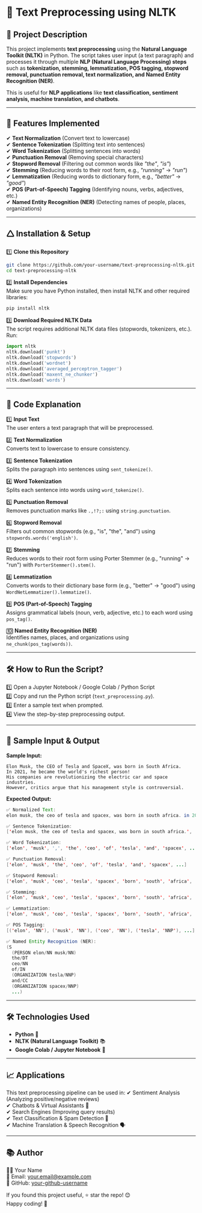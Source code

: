 # 📝 Text Preprocessing using NLTK

## 📌 Project Description  
This project implements **text preprocessing** using the **Natural Language Toolkit (NLTK)** in Python. The script takes user input (a text paragraph) and processes it through multiple **NLP (Natural Language Processing) steps** such as **tokenization, stemming, lemmatization, POS tagging, stopword removal, punctuation removal, text normalization, and Named Entity Recognition (NER)**.

This is useful for **NLP applications** like **text classification, sentiment analysis, machine translation, and chatbots**.

---

## 🚀 Features Implemented

✔ **Text Normalization** (Convert text to lowercase)  
✔ **Sentence Tokenization** (Splitting text into sentences)  
✔ **Word Tokenization** (Splitting sentences into words)  
✔ **Punctuation Removal** (Removing special characters)  
✔ **Stopword Removal** (Filtering out common words like *"the"*, *"is"*)  
✔ **Stemming** (Reducing words to their root form, e.g., *"running"* → *"run"*)  
✔ **Lemmatization** (Reducing words to dictionary form, e.g., *"better"* → *"good"*)  
✔ **POS (Part-of-Speech) Tagging** (Identifying nouns, verbs, adjectives, etc.)  
✔ **Named Entity Recognition (NER)** (Detecting names of people, places, organizations)  

---

## 🛆 Installation & Setup

1️⃣ **Clone this Repository**  
```sh
git clone https://github.com/your-username/text-preprocessing-nltk.git
cd text-preprocessing-nltk
```

2️⃣ **Install Dependencies**  
Make sure you have Python installed, then install NLTK and other required libraries:
```sh
pip install nltk
```

3️⃣ **Download Required NLTK Data**  
The script requires additional NLTK data files (stopwords, tokenizers, etc.). Run:
```python
import nltk
nltk.download('punkt')
nltk.download('stopwords')
nltk.download('wordnet')
nltk.download('averaged_perceptron_tagger')
nltk.download('maxent_ne_chunker')
nltk.download('words')
```

---

## 📝 Code Explanation

1️⃣ **Input Text**  
The user enters a text paragraph that will be preprocessed.

2️⃣ **Text Normalization**  
Converts text to lowercase to ensure consistency.

3️⃣ **Sentence Tokenization**  
Splits the paragraph into sentences using `sent_tokenize()`.

4️⃣ **Word Tokenization**  
Splits each sentence into words using `word_tokenize()`.

5️⃣ **Punctuation Removal**  
Removes punctuation marks like `.,!?;:` using `string.punctuation`.

6️⃣ **Stopword Removal**  
Filters out common stopwords (e.g., "is", "the", "and") using `stopwords.words('english')`.

7️⃣ **Stemming**  
Reduces words to their root form using Porter Stemmer (e.g., "running" → "run") with `PorterStemmer().stem()`.

8️⃣ **Lemmatization**  
Converts words to their dictionary base form (e.g., "better" → "good") using `WordNetLemmatizer().lemmatize()`.

9️⃣ **POS (Part-of-Speech) Tagging**  
Assigns grammatical labels (noun, verb, adjective, etc.) to each word using `pos_tag()`.

🔟 **Named Entity Recognition (NER)**  
Identifies names, places, and organizations using `ne_chunk(pos_tag(words))`.

---

## 🛠 How to Run the Script?

1️⃣ Open a Jupyter Notebook / Google Colab / Python Script  
2️⃣ Copy and run the Python script (`text_preprocessing.py`).  
3️⃣ Enter a sample text when prompted.  
4️⃣ View the step-by-step preprocessing output.  

---

## 📌 Sample Input & Output

**Sample Input:**
```text
Elon Musk, the CEO of Tesla and SpaceX, was born in South Africa.
In 2021, he became the world's richest person!
His companies are revolutionizing the electric car and space industries.
However, critics argue that his management style is controversial.
```

**Expected Output:**
```java
✅ Normalized Text:
elon musk, the ceo of tesla and spacex, was born in south africa. in 2021, he became the world's richest person! his companies are revolutionizing the electric car and space industries. however, critics argue that his management style is controversial.

✅ Sentence Tokenization:
['elon musk, the ceo of tesla and spacex, was born in south africa.', 'in 2021, he became the world's richest person!', ...]

✅ Word Tokenization:
['elon', 'musk', ',', 'the', 'ceo', 'of', 'tesla', 'and', 'spacex', ...]

✅ Punctuation Removal:
['elon', 'musk', 'the', 'ceo', 'of', 'tesla', 'and', 'spacex', ...]

✅ Stopword Removal:
['elon', 'musk', 'ceo', 'tesla', 'spacex', 'born', 'south', 'africa', ...]

✅ Stemming:
['elon', 'musk', 'ceo', 'tesla', 'spacex', 'born', 'south', 'africa', ...]

✅ Lemmatization:
['elon', 'musk', 'ceo', 'tesla', 'spacex', 'born', 'south', 'africa', ...]

✅ POS Tagging:
[('elon', 'NN'), ('musk', 'NN'), ('ceo', 'NN'), ('tesla', 'NNP'), ...]

✅ Named Entity Recognition (NER):
(S
  (PERSON elon/NN musk/NN)
  the/DT
  ceo/NN
  of/IN
  (ORGANIZATION tesla/NNP)
  and/CC
  (ORGANIZATION spacex/NNP)
  ...)
```

---

## 🛠 Technologies Used
- **Python** 🐍  
- **NLTK (Natural Language Toolkit)** 📚  
- **Google Colab / Jupyter Notebook** 📓  

---

## 📈 Applications
This text preprocessing pipeline can be used in:
✔ Sentiment Analysis (Analyzing positive/negative reviews)  
✔ Chatbots & Virtual Assistants 🤖  
✔ Search Engines (Improving query results)  
✔ Text Classification & Spam Detection 📩  
✔ Machine Translation & Speech Recognition 🗣️  

---

## 📚 Author
👨‍💻 Your Name  
📧 Email: your.email@example.com  
🔗 GitHub: [your-github-username](https://github.com/your-github-username)  

If you found this project useful, ⭐ star the repo! 😊  
Happy coding! 🚀

